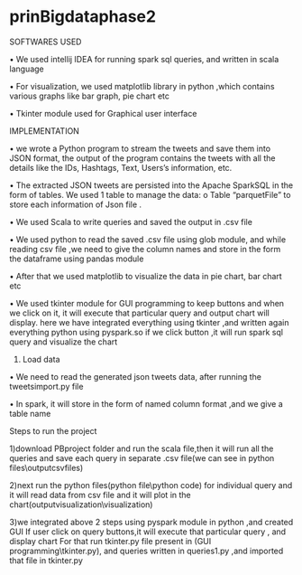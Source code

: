 ﻿# prinBigdataphase2
SOFTWARES USED

•	We used intellij IDEA for running spark sql queries, and written in scala language

•	 For visualization, we used matplotlib library in python ,which contains various graphs like bar graph, pie chart etc

•	Tkinter module used for Graphical user interface 

IMPLEMENTATION

•	we wrote a Python  program to stream the tweets and save them into JSON format, the output of the program contains the tweets with all the details like the IDs, Hashtags, Text, Users’s information, etc. 

•	The extracted JSON tweets are persisted into the Apache SparkSQL in the form of tables. We used 1 table to manage the data:
o	Table “parquetFile” to store each information of Json file .

•	We used Scala to write queries and saved the output in .csv file 

•	We used python to read the saved .csv file using glob module, and while reading csv file ,we need to give the column names and store in the form the dataframe using pandas module

•	After that we used matplotlib to visualize the data in pie chart, bar chart etc 

•	We used tkinter module for GUI programming to keep buttons and when we click on it, it will execute that particular query and output chart will display. here we have integrated everything using tkinter ,and written again everything python using pyspark.so if we click button ,it will run spark sql query and visualize the chart


1.	Load data

•	We need to read the generated json tweets data, after running the tweetsimport.py file 

•	In spark, it will store in the form of named column format ,and we give a table name

Steps to run the project

1)download PBproject folder and run the scala file,then it will run all the queries and save each query in separate .csv file(we can see in python files\outputcsvfiles)

2)next run the python files(python file\python code) for individual query and it will read data from csv file and it will plot in the chart(outputvisualization\visualization)


3)we integrated above 2 steps using pyspark module in python ,and created GUI
If user click on query buttons,it will execute that particular query , and display chart
For that run tkinter.py file present in (GUI programming\tkinter.py), and queries written in queries1.py ,and imported that file in tkinter.py
